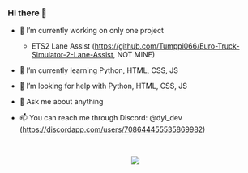 ### Hi there 👋

- 🔭 I’m currently working on only one project
  - ETS2 Lane Assist (https://github.com/Tumppi066/Euro-Truck-Simulator-2-Lane-Assist, NOT MINE)

- 🌱 I’m currently learning Python, HTML, CSS, JS
- 🤔 I’m looking for help with Python, HTML, CSS, JS
- 💬 Ask me about anything 
- 📫 You can reach me through Discord: @dyl_dev (https://discordapp.com/users/708644455535869982)

</br>
<p align="center">
  <img src="https://github-readme-stats.vercel.app/api?username=DylDevs&show_icons=true&count_private=true&bg_color=30,e96443,904e95&icon_color=fafafa&text_color=fafafa&title_color=fafafa&border_color=fafafa&border_radius=20&include_all_commits=true&line_height=30&custom_title=My%20GitHub%20Stats">
</p>

